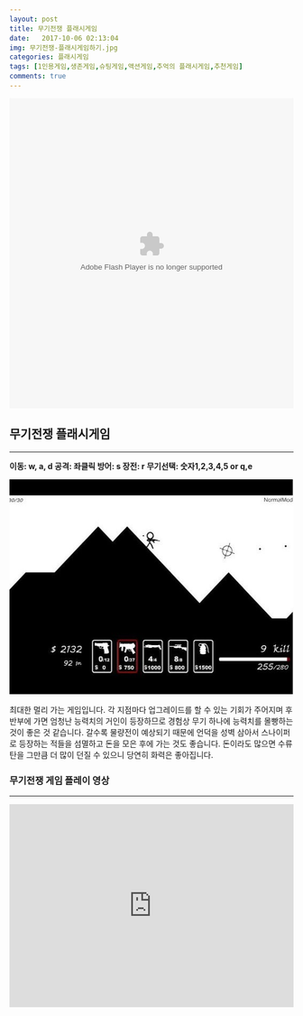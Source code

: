 ```yaml
---
layout: post
title: 무기전쟁 플래시게임
date:   2017-10-06 02:13:04
img: 무기전쟁-플래시게임하기.jpg
categories: 플래시게임
tags: [1인용게임,생존게임,슈팅게임,액션게임,추억의 플래시게임,추천게임]
comments: true
---
```



<embed src="http://cfile2.uf.tistory.com/media/23437C48562A07EF1B20FB" type="application/x-shockwave-flash" width="100%" height="550" align="middle" name="gamefile">
<h2>무기전쟁 플래시게임</h2>

<hr />

<strong>이동: w, a, d 공격: 좌클릭 방어: s 장전: r 무기선택: 숫자1,2,3,4,5 or q,e</strong>

<img class="alignnone size-mh-magazine-lite-content wp-image-194" src="/images/무기전쟁-플래시게임하기.jpg" alt="" width="100%" height="381" />

최대한 멀리 가는 게임입니다. 각 지점마다 업그레이드를 할 수 있는 기회가 주어지며 후반부에 가면 엄청난 능력치의 거인이 등장하므로 경험상 무기 하나에 능력치를 몰빵하는 것이 좋은 것 같습니다. 갈수록 물량전이 예상되기 때문에 언덕을 성벽 삼아서 스나이퍼로 등장하는 적들을 섬멸하고 돈을 모은 후에 가는 것도 좋습니다. 돈이라도 많으면 수류탄을 그만큼 더 많이 던질 수 있으니 당연히 화력은 좋아집니다.
<h3>무기전쟁 게임 플레이 영상</h3>

<hr />

<iframe src="https://www.youtube.com/embed/MnzbsMTj7Ug?rel=0" width="100%" height="360" frameborder="0" allowfullscreen="allowfullscreen"></iframe>